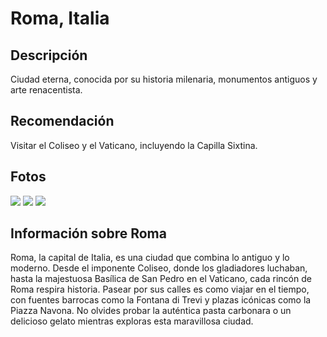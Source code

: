 # Roma, Italia

## Descripción
Ciudad eterna, conocida por su historia milenaria, monumentos antiguos y arte renacentista.

## Recomendación
Visitar el Coliseo y el Vaticano, incluyendo la Capilla Sixtina.

## Fotos
![](https://upload.wikimedia.org/wikipedia/commons/d/de/Colosseo_2020.jpg)
![](https://blog.viajobien.com/wp-content/uploads/Plantilla-foto-destacada-BLOG305-880x320.jpg)
![](https://upload.wikimedia.org/wikipedia/commons/thumb/8/82/Sistina-interno.jpg/270px-Sistina-interno.jpg)

## Información sobre Roma
Roma, la capital de Italia, es una ciudad que combina lo antiguo y lo moderno. Desde el imponente Coliseo, donde los gladiadores luchaban, hasta la majestuosa Basílica de San Pedro en el Vaticano, cada rincón de Roma respira historia. Pasear por sus calles es como viajar en el tiempo, con fuentes barrocas como la Fontana di Trevi y plazas icónicas como la Piazza Navona. No olvides probar la auténtica pasta carbonara o un delicioso gelato mientras exploras esta maravillosa ciudad.